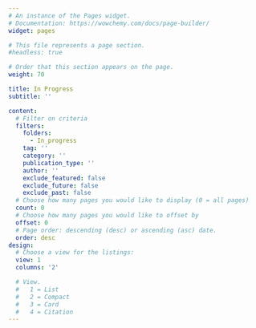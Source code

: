```yaml
---
# An instance of the Pages widget.
# Documentation: https://wowchemy.com/docs/page-builder/
widget: pages

# This file represents a page section.
#headless: true

# Order that this section appears on the page.
weight: 70

title: In Progress
subtitle: ''

content:
  # Filter on criteria
  filters:
    folders:
      - In_progress
    tag: ''
    category: ''
    publication_type: ''
    author: ''
    exclude_featured: false
    exclude_future: false
    exclude_past: false
  # Choose how many pages you would like to display (0 = all pages)
  count: 0
  # Choose how many pages you would like to offset by
  offset: 0
  # Page order: descending (desc) or ascending (asc) date.
  order: desc
design:
  # Choose a view for the listings:
  view: 1
  columns: '2'

  # View.
  #   1 = List
  #   2 = Compact
  #   3 = Card
  #   4 = Citation
---
```


<!-- {{% callout note %}}
Quickly discover relevant content by [filtering publications](./publication/).
{{% /callout %}} -->
